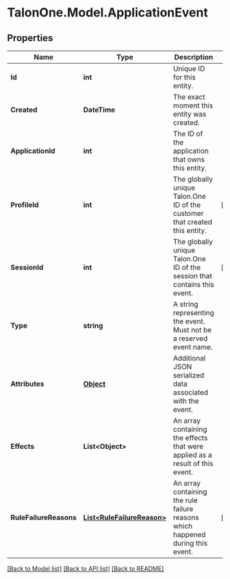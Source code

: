 
# TalonOne.Model.ApplicationEvent

## Properties

Name | Type | Description | Notes
------------ | ------------- | ------------- | -------------
**Id** | **int** | Unique ID for this entity. | 
**Created** | **DateTime** | The exact moment this entity was created. | 
**ApplicationId** | **int** | The ID of the application that owns this entity. | 
**ProfileId** | **int** | The globally unique Talon.One ID of the customer that created this entity. | [optional] 
**SessionId** | **int** | The globally unique Talon.One ID of the session that contains this event. | [optional] 
**Type** | **string** | A string representing the event. Must not be a reserved event name. | 
**Attributes** | [**Object**](.md) | Additional JSON serialized data associated with the event. | 
**Effects** | **List&lt;Object&gt;** | An array containing the effects that were applied as a result of this event. | 
**RuleFailureReasons** | [**List&lt;RuleFailureReason&gt;**](RuleFailureReason.md) | An array containing the rule failure reasons which happened during this event. | [optional] 

[[Back to Model list]](../README.md#documentation-for-models)
[[Back to API list]](../README.md#documentation-for-api-endpoints)
[[Back to README]](../README.md)

